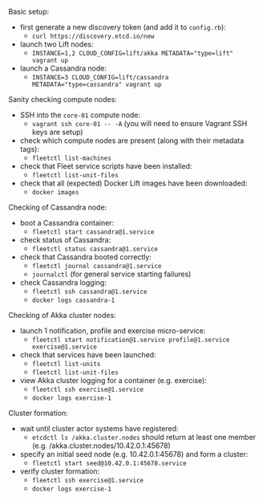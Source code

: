 Basic setup:
* first generate a new discovery token (and add it to `config.rb`):
  * `curl https://discovery.etcd.io/new`
* launch two Lift nodes:
  * `INSTANCE=1,2 CLOUD_CONFIG=lift/akka METADATA="type=lift" vagrant up`
* launch a Cassandra node:
  * `INSTANCE=3 CLOUD_CONFIG=lift/cassandra METADATA="type=cassandra" vagrant up`

Sanity checking compute nodes:
* SSH into the `core-01` compute node:
  * `vagrant ssh core-01 -- -A` (you will need to ensure Vagrant SSH keys are setup)
* check which compute nodes are present (along with their metadata tags):
  * `fleetctl list-machines`
* check that Fleet service scripts have been installed:
  * `fleetctl list-unit-files`
* check that all (expected) Docker Lift images have been downloaded:
  * `docker images`

Checking of Cassandra node:
* boot a Cassandra container:
  * `fleetctl start cassandra@1.service`
* check status of Cassandra:
  * `fleetctl status cassandra@1.service`
* check that Cassandra booted correctly:
  * `fleetctl journal cassandra@1.service`
  * `journalctl` (for general service starting failures)
* check Cassandra logging:
  * `fleetctl ssh cassandra@1.service`
  * `docker logs cassandra-1`

Checking of Akka cluster nodes:
* launch 1 notification, profile and exercise micro-service:
  * `fleetctl start notification@1.service profile@1.service exercise@1.service`
* check that services have been launched:
  * `fleetctl list-units`
  * `fleetctl list-unit-files`
* view Akka cluster logging for a container (e.g. exercise):
  * `fleetctl ssh exercise@1.service`
  * `docker logs exercise-1`

Cluster formation:
* wait until cluster actor systems have registered:
  * `etcdctl ls /akka.cluster.nodes` should return at least one member (e.g. /akka.cluster.nodes/10.42.0.1:45678)
* specify an initial seed node (e.g. 10.42.0.1:45678) and form a cluster:
  * `fleetctl start seed@10.42.0.1:45678.service`
* verify cluster formation:
  * `fleetctl ssh exercise@1.service`
  * `docker logs exercise-1`
